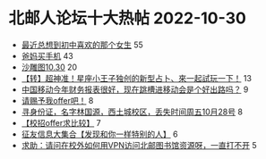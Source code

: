 # 北邮人论坛十大热帖 2022-10-30

- [最近总想到初中喜欢的那个女生](https://bbs.byr.cn/article/Feeling/3194936) 55
- [爸妈买手机](https://bbs.byr.cn/article/Talking/6369168) 43
- [沙雕图10.30](https://bbs.byr.cn/article/Picture/3331942) 20
- [【转】超神准！星座小王子独创的新型占卜、來一起試玩一下！](https://bbs.byr.cn/article/Constellations/326533) 13
- [中国移动今年财务报表很好，现在跳槽进移动会是个好出路吗？](https://bbs.byr.cn/article/WorkLife/1192692) 9
- [请赐予我offer吧！](https://bbs.byr.cn/article/GoAbroad/368912) 8
- [寻身份证，名字林国源，西土城校区，丢失时间周五10月28号](https://bbs.byr.cn/article/CampusCard/23135) 8
- [【校招offer求比较】](https://bbs.byr.cn/article/Job/2174043) 7
- [征友信息大集合【发现和你一样特别的人】](https://bbs.byr.cn/article/Friends/1971258) 6
- [求助：请问在校外如何用VPN访问北邮图书馆资源呀，一直打不开](https://bbs.byr.cn/article/StudyShare/204988) 5


